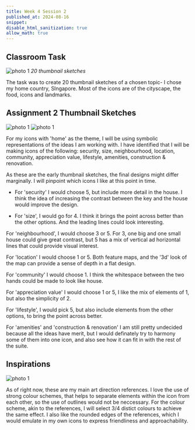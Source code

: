 ```yaml
---
title: Week 4 Session 2
published_at: 2024-08-16
snippet: 
disable_html_sanitization: true
allow_math: true
---
```


## Classroom Task
![photo 1](photos/19.jpg)
*20 thumbnail sketches*

The task was to create 20 thumbnail sketches of a chosen topic- I chose my home country, SIngapore. Most of the icons are of the cityscape, the food, icons and landmarks.


## Assignment 2 Thumbnail Sketches

![photo 1](photos/21.jpg)
![photo 1](photos/20.jpg)

For my icons with 'home' as the theme, I will be using symbolic representations of the ideas I am working with. I have identified that I will be making icons of the following: security, size, neighbourhood, location, community, appreciation value, lifestyle, amenities, construction & renovation.

As these are the early thumbnail sketches, the final designs might differ marginally. I will pinpoint which icons I like at this point in time. 

- For 'security' I would choose 5, but include more detail in the house. I think the idea of increasing the contrast between the key and the house would improve the design.

- For 'size', I would go for 4. I think it brings the point across better than the other options. And the leading lines could look interesting.

For 'neighbourhood', I would choose 3 or 5. For 3, one big and one small house could give great contrast, but 5 has a mix of vertical ad horizontal lines that could provide visual interest.

For 'location' I would choose 1 or 5. Both feature maps, and the '3d' look of the map can provide a sense of depth in a flat design.

For 'community' I would choose 1. I think the whitespace between the two hands could be made to look like house.

For 'appreciation value' I would choose 1 or 5, I like the mix of elements of 1, but also the simplicity of 2.

For 'lifestyle', I would pick 5, but also include elements from the other options, to bring the point across better.

For 'amenities' and 'construction & renovation' I am still pretty undecided because all the ideas have merit, but I would definately try to harmony some of them into one icon, and also see how it can fit in with the rest of the suite.


## Inspirations
![photo 1](photos/22.png)

As of right now, these are my main art direction references. I love the use of strong colour schemes, that helps to separate elements within the icon from each other, so the use of outlines would not be neccessary. For the colour scheme, akin to the references, I will select 3/4 distict colours to achieve the same effect. I also like the rounded edges of the references, which I would emulate in my own icons to express friendliness and approachability.


 